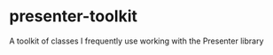 presenter-toolkit
=================

A toolkit of classes I frequently use working with the Presenter library
